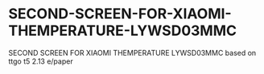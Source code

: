 # SECOND-SCREEN-FOR-XIAOMI-THEMPERATURE-LYWSD03MMC
SECOND SCREEN FOR XIAOMI THEMPERATURE LYWSD03MMC based on ttgo t5 2.13 e/paper
